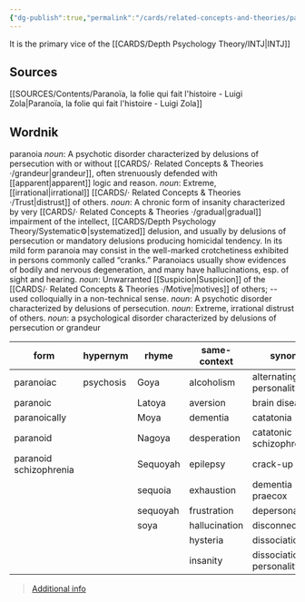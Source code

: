 ```yaml
---
{"dg-publish":true,"permalink":"/cards/related-concepts-and-theories/paranoia/","created":"2023-01-18T14:39:11.982+01:00","updated":"2023-04-21T17:39:32.449+02:00"}
---
```



It is the primary vice of the [[CARDS/Depth Psychology Theory/INTJ\|INTJ]]

## Sources 
[[SOURCES/Contents/Paranoïa, la folie qui fait l'histoire - Luigi Zola\|Paranoïa, la folie qui fait l'histoire - Luigi Zola]]

## Wordnik
paranoia
*noun*: A psychotic disorder characterized by delusions of persecution with or without [[CARDS/· Related Concepts & Theories ·/grandeur\|grandeur]], often strenuously defended with [[apparent\|apparent]] logic and reason.
*noun*: Extreme, [[irrational\|irrational]] [[CARDS/· Related Concepts & Theories ·/Trust\|distrust]] of others.
*noun*: A chronic form of insanity characterized by very [[CARDS/· Related Concepts & Theories ·/gradual\|gradual]] impairment of the intellect, [[CARDS/Depth Psychology Theory/Systematic⚙️\|systematized]] delusion, and usually by delusions of persecution or mandatory delusions producing homicidal tendency. In its mild form paranoia may consist in the well-marked crotchetiness exhibited in persons commonly called “cranks.”  Paranoiacs usually show evidences of bodily and nervous degeneration, and many have hallucinations, esp. of sight and hearing.
*noun*: Unwarranted [[Suspicion\|Suspicion]] of the [[CARDS/· Related Concepts & Theories ·/Motive\|motives]] of others; -- used colloquially in a non-technical sense.
*noun*: A <xref>psychotic</xref> <xref>disorder</xref> characterized by <xref>delusions</xref> of <xref>persecution</xref>.
*noun*: <xref>Extreme</xref>, <xref>irrational</xref> <xref>distrust</xref> of <xref>others</xref>.
*noun*: a psychological disorder characterized by delusions of persecution or grandeur

| form |hypernym |rhyme |same-context |synonym |
| --- | --- | --- | --- | --- |
| paranoiac | psychosis | Goya | alcoholism | alternating personality |
| paranoic |  | Latoya | aversion | brain disease |
| paranoically |  | Moya | dementia | catatonia |
| paranoid |  | Nagoya | desperation | catatonic schizophrenia |
| paranoid schizophrenia |  | Sequoyah | epilepsy | crack-up |
|  |  | sequoia | exhaustion | dementia praecox |
|  |  | sequoyah | frustration | depersonalization |
|  |  | soya | hallucination | disconnection |
|  |  |  | hysteria | dissociation |
|  |  |  | insanity | dissociation of personality |

> [Additional info](https://www.wordnik.com/words/paranoia)